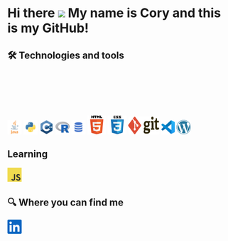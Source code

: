 # Hi there <img src="https://media.giphy.com/media/hvRJCLFzcasrR4ia7z/giphy.gif" width="30px"> My name is Cory and this is my GitHub!

## 🛠  Technologies and tools

<p align="left">
  <img height="32" src="https://raw.githubusercontent.com/github/explore/80688e429a7d4ef2fca1e82350fe8e3517d3494d/topics/java/java.png">
  <img height="32" src="https://raw.githubusercontent.com/github/explore/80688e429a7d4ef2fca1e82350fe8e3517d3494d/topics/python/python.png">
  <img height="32" src="https://raw.githubusercontent.com/github/explore/180320cffc25f4ed1bbdfd33d4db3a66eeeeb358/topics/cpp/cpp.png">
  <img alt="R" height="32" src="https://raw.githubusercontent.com/github/explore/80688e429a7d4ef2fca1e82350fe8e3517d3494d/topics/r/r.png">
  <img alt="SQL" height="32" src="https://raw.githubusercontent.com/github/explore/80688e429a7d4ef2fca1e82350fe8e3517d3494d/topics/sql/sql.png">
  <img alt="HTML5" height="42" src="https://raw.githubusercontent.com/github/explore/80688e429a7d4ef2fca1e82350fe8e3517d3494d/topics/html/html.png">
  <img alt="CSS" height="42" src="https://raw.githubusercontent.com/github/explore/80688e429a7d4ef2fca1e82350fe8e3517d3494d/topics/css/css.png">
  <img alt="git" src="assets/git.svg" style="padding-top: 100px;width:70px;height:40px;">
  <img alt="Visual Studio Code" height="32" width="32" src="assets/vscode.png">
  <img alt="Wordpress" height="32" width="32" src="assets/wordpress.png">
</p>

## Learning 
<p align="left">
  <img alt="JavaScript" height="32" width="32" src="assets/javascript.png">
</p>

## 🔍  Where you can find me

<p align="left">
  <a href="https://www.linkedin.com/in/coryupham/"><img alt="LinkedIn" height="32" width="32" src="assets/linkedin.svg"></a>
</p>
